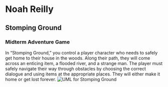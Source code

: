 # Noah Reilly
## Stomping Ground
### Midterm Adventure Game
In “Stomping Ground,” you control a player character who needs to safely get home to their house in the woods. Along their path, they will come across an enticing item, a flooded river, and a strange man. The player must safely navigate their way through obstacles by choosing the correct dialogue and using items at the appropriate places. They will either make it home or get lost forever.
![UML for Stomping Ground](https://ibb.co/6DdWVCk)
